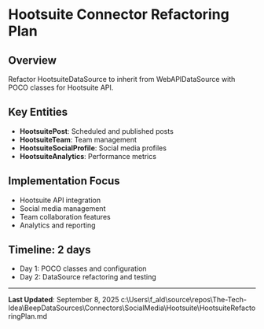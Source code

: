 # Hootsuite Connector Refactoring Plan

## Overview
Refactor HootsuiteDataSource to inherit from WebAPIDataSource with POCO classes for Hootsuite API.

## Key Entities
- **HootsuitePost**: Scheduled and published posts
- **HootsuiteTeam**: Team management
- **HootsuiteSocialProfile**: Social media profiles
- **HootsuiteAnalytics**: Performance metrics

## Implementation Focus
- Hootsuite API integration
- Social media management
- Team collaboration features
- Analytics and reporting

## Timeline: 2 days
- Day 1: POCO classes and configuration
- Day 2: DataSource refactoring and testing

---

**Last Updated**: September 8, 2025</content>
<parameter name="filePath">c:\Users\f_ald\source\repos\The-Tech-Idea\BeepDataSources\Connectors\SocialMedia\Hootsuite\HootsuiteRefactoringPlan.md
